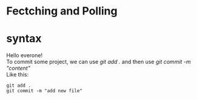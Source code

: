 # __Fectching and Polling__  
# __syntax__
Hello everone!  
To commit some project, we can use _git add ._ and then use _git commit -m "content"_  
Like this:  
```
git add .
git commit -m "add new file"
```

